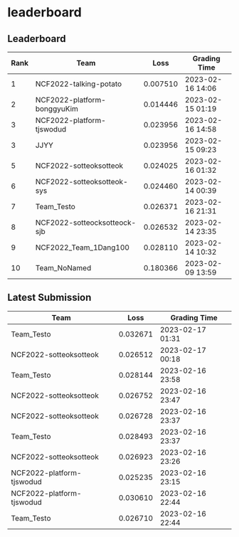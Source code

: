 
# leaderboard
## Leaderboard
|Rank|Team|Loss|Grading Time|
|----|----|----|------------|
|1|NCF2022-talking-potato|0.007510|2023-02-16 14:06|
|2|NCF2022-platform-bonggyuKim|0.014446|2023-02-15 01:19|
|3|NCF2022-platform-tjswodud|0.023956|2023-02-16 14:58|
|3|JJYY|0.023956|2023-02-15 09:23|
|5|NCF2022-sotteoksotteok|0.024025|2023-02-16 01:32|
|6|NCF2022-sotteoksotteok-sys|0.024460|2023-02-14 00:39|
|7|Team_Testo|0.026371|2023-02-16 21:31|
|8|NCF2022-sotteocksotteock-sjb|0.026532|2023-02-14 23:35|
|9|NCF2022_Team_1Dang100|0.028110|2023-02-14 10:32|
|10|Team_NoNamed|0.180366|2023-02-09 13:59|

## Latest Submission
|Team|Loss|Grading Time|
|----|----|------------|
|Team_Testo|0.032671|2023-02-17 01:31|
|NCF2022-sotteoksotteok|0.026512|2023-02-17 00:18|
|Team_Testo|0.028144|2023-02-16 23:58|
|NCF2022-sotteoksotteok|0.026752|2023-02-16 23:47|
|NCF2022-sotteoksotteok|0.026728|2023-02-16 23:37|
|Team_Testo|0.028493|2023-02-16 23:37|
|NCF2022-sotteoksotteok|0.026923|2023-02-16 23:26|
|NCF2022-platform-tjswodud|0.025235|2023-02-16 23:15|
|NCF2022-platform-tjswodud|0.030610|2023-02-16 22:44|
|Team_Testo|0.026710|2023-02-16 22:44|
